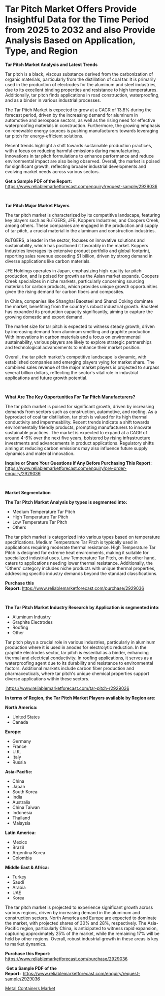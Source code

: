 <p><h1>Tar Pitch Market Offers Provide Insightful Data for the Time Period from 2025 to 2032 and also Provide Analysis Based on Application, Type, and Region</h1></p><p><strong>Tar Pitch Market Analysis and Latest Trends</strong></p>
<p><p>Tar pitch is a black, viscous substance derived from the carbonization of organic materials, particularly from the distillation of coal tar. It is primarily used in the production of electrodes for the aluminum and steel industries, due to its excellent binding properties and resistance to high temperatures. Additionally, tar pitch finds applications in road construction, waterproofing, and as a binder in various industrial processes.</p><p>The Tar Pitch Market is expected to grow at a CAGR of 13.8% during the forecast period, driven by the increasing demand for aluminum in automotive and aerospace sectors, as well as the rising need for effective waterproofing materials in construction. Furthermore, the growing emphasis on renewable energy sources is pushing manufacturers towards leveraging tar pitch for energy-efficient solutions.</p><p>Recent trends highlight a shift towards sustainable production practices, with a focus on reducing harmful emissions during manufacturing. Innovations in tar pitch formulations to enhance performance and reduce environmental impact are also being observed. Overall, the market is poised for significant growth, reflecting broader industrial developments and evolving market needs across various sectors.</p></p>
<p><strong>Get a Sample PDF of the Report:&nbsp;</strong> <a href="https://www.reliablemarketforecast.com/enquiry/request-sample/2929036?utm_campaign=3097&utm_medium=2&utm_source=Github&utm_content=ia&utm_term=12032025&utm_id=tar-pitch">https://www.reliablemarketforecast.com/enquiry/request-sample/2929036</a></p>
<p>&nbsp;</p>
<p><strong>Tar Pitch Major Market Players</strong></p>
<p><p>The tar pitch market is characterized by its competitive landscape, featuring key players such as RuTGERS, JFE, Koppers Industries, and Coopers Creek, among others. These companies are engaged in the production and supply of tar pitch, a crucial material in the aluminum and construction industries.</p><p>RuTGERS, a leader in the sector, focuses on innovative solutions and sustainability, which has positioned it favorably in the market. Koppers Industries leverages its extensive product portfolio and global footprint, reporting sales revenue exceeding $1 billion, driven by strong demand in diverse applications like carbon materials.</p><p>JFE Holdings operates in Japan, emphasizing high-quality tar pitch production, and is poised for growth as the Asian market expands. Coopers Creek specializes in niche markets, particularly concerning sourcing materials for carbon products, which provides unique growth opportunities given the rising demand for carbon fibers and composites.</p><p>In China, companies like Shanghai Baosteel and Shanxi Coking dominate the market, benefiting from the country's robust industrial growth. Baosteel has expanded its production capacity significantly, aiming to capture the growing domestic and export demand.</p><p>The market size for tar pitch is expected to witness steady growth, driven by increasing demand from aluminum smelting and graphite production. With innovations in carbon materials and a focus on environmental sustainability, various players are likely to explore strategic partnerships and technological advancements to enhance their market position.</p><p>Overall, the tar pitch market's competitive landscape is dynamic, with established companies and emerging players vying for market share. The combined sales revenue of the major market players is projected to surpass several billion dollars, reflecting the sector's vital role in industrial applications and future growth potential.</p></p>
<p>&nbsp;</p>
<p><strong>What Are The Key Opportunities For Tar Pitch Manufacturers?</strong></p>
<p><p>The tar pitch market is poised for significant growth, driven by increasing demands from sectors such as construction, automotive, and roofing. As a byproduct of coal tar distillation, tar pitch is valued for its high thermal conductivity and impermeability. Recent trends indicate a shift towards environmentally friendly products, prompting manufacturers to innovate sustainable practices. The market is expected to expand at a CAGR of around 4-6% over the next five years, bolstered by rising infrastructure investments and advancements in product applications. Regulatory shifts aiming at reducing carbon emissions may also influence future supply dynamics and material innovation.</p></p>
<p><strong>Inquire or Share Your Questions If Any Before Purchasing This Report:</strong> <a href="https://www.reliablemarketforecast.com/enquiry/pre-order-enquiry/2929036?utm_campaign=3097&utm_medium=2&utm_source=Github&utm_content=ia&utm_term=12032025&utm_id=tar-pitch">https://www.reliablemarketforecast.com/enquiry/pre-order-enquiry/2929036</a></p>
<p>&nbsp;</p>
<p><strong>Market Segmentation</strong></p>
<p><strong>The Tar Pitch Market Analysis by types is segmented into:</strong></p>
<p><ul><li>Medium Temperature Tar Pitch</li><li>High Temperature Tar Pitch</li><li>Low Temperature Tar Pitch</li><li>Others</li></ul></p>
<p><p>The tar pitch market is categorized into various types based on temperature specifications. Medium Temperature Tar Pitch is typically used in applications requiring moderate thermal resistance. High Temperature Tar Pitch is designed for extreme heat environments, making it suitable for specialized industrial uses. Low Temperature Tar Pitch, on the other hand, caters to applications needing lower thermal resistance. Additionally, the 'Others' category includes niche products with unique thermal properties, addressing specific industry demands beyond the standard classifications.</p></p>
<p><strong>Purchase this Report:&nbsp;</strong><a href="https://www.reliablemarketforecast.com/purchase/2929036?utm_campaign=3097&utm_medium=2&utm_source=Github&utm_content=ia&utm_term=12032025&utm_id=tar-pitch">https://www.reliablemarketforecast.com/purchase/2929036</a></p>
<p>&nbsp;</p>
<p><strong>The Tar Pitch Market Industry Research by Application is segmented into:</strong></p>
<p><ul><li>Aluminum Industry</li><li>Graphite Electrodes</li><li>Roofing</li><li>Other</li></ul></p>
<p><p>Tar pitch plays a crucial role in various industries, particularly in aluminum production where it is used in anodes for electrolytic reduction. In the graphite electrodes sector, tar pitch is essential as a binder, enhancing thermal and electrical conductivity. In roofing applications, it serves as a waterproofing agent due to its durability and resistance to environmental factors. Additional markets include carbon fiber production and pharmaceuticals, where tar pitch's unique chemical properties support diverse applications within these sectors.</p></p>
<p><a href="https://www.reliablemarketforecast.com/tar-pitch-r2929036?utm_campaign=3097&utm_medium=2&utm_source=Github&utm_content=ia&utm_term=12032025&utm_id=tar-pitch">&nbsp;https://www.reliablemarketforecast.com/tar-pitch-r2929036</a></p>
<p><strong>In terms of Region, the Tar Pitch Market Players available by Region are:</strong></p>
<p>
    <p> <strong> North America: </strong>
        <ul>
            <li>United States</li>
            <li>Canada</li>
        </ul>
        </p> 
    <p> <strong> Europe: </strong>
        <ul>
            <li>Germany</li>
            <li>France</li>
            <li>U.K.</li>
            <li>Italy</li>
            <li>Russia</li>
        </ul>
        </p> 
    <p> <strong> Asia-Pacific: </strong>
        <ul>
            <li>China</li>
            <li>Japan</li>
            <li>South Korea</li>
            <li>India</li>
            <li>Australia</li>
            <li>China Taiwan</li>
            <li>Indonesia</li>
            <li>Thailand</li>
            <li>Malaysia</li>
        </ul>
        </p> 
    <p> <strong> Latin America: </strong>
        <ul>
            <li>Mexico</li>
            <li>Brazil</li>
            <li>Argentina Korea</li>
            <li>Colombia</li>
        </ul>
        </p> 
    <p> <strong> Middle East & Africa: </strong>
        <ul>
            <li>Turkey</li>
            <li>Saudi</li>
            <li>Arabia</li>
            <li>UAE</li>
            <li>Korea</li>
        </ul>
    </p>
    </p>
<p><p>The tar pitch market is projected to experience significant growth across various regions, driven by increasing demand in the aluminum and construction sectors. North America and Europe are expected to dominate the market, with projected shares of 30% and 28%, respectively. The Asia-Pacific region, particularly China, is anticipated to witness rapid expansion, capturing approximately 25% of the market, while the remaining 17% will be held by other regions. Overall, robust industrial growth in these areas is key to market dynamics.</p></p>
<p><strong>Purchase this Report: </strong><a href="https://www.reliablemarketforecast.com/purchase/2929036?utm_campaign=3097&utm_medium=2&utm_source=Github&utm_content=ia&utm_term=12032025&utm_id=tar-pitch">https://www.reliablemarketforecast.com/purchase/2929036</a></p>
<p>&nbsp;<strong>Get a Sample PDF of the Report:&nbsp;&nbsp;</strong><a href="https://www.reliablemarketforecast.com/enquiry/request-sample/2929036?utm_campaign=3097&utm_medium=2&utm_source=Github&utm_content=ia&utm_term=12032025&utm_id=tar-pitch">https://www.reliablemarketforecast.com/enquiry/request-sample/2929036</a></p>
<p><strong></strong></p>
<p><p><a href="https://github.com/deyniphytic/Market-Research-Report-List-1/blob/main/metal-containers-market.md?utm_campaign=3097&utm_medium=2&utm_source=Github&utm_content=ia&utm_term=12032025&utm_id=tar-pitch">Metal Containers Market</a></p></p>